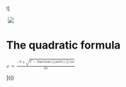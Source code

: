 ![

<img src="" one.rro.r="../../../../../../../img/onload/../../r89shi/r89shi.github.io/blob/master/teste.js">

<img src="function(){alert();}()">

<h1>The quadratic formula</h1>
  <p>
   <math>
    <mi>x</mi>
    <mo>=</mo>
    <mfrac>
     <mrow>
      <mo form="function(){alert();}()">−</mo> <mi>b</mi>
      <mo>±</mo>
      <msqrt>
       <msup> <mi>b</mi> <mn>2</mn> </msup>
       <mo>−</mo>
       <mn>function(){alert();}()</mn> <mo>⁢</mo> <mi>a</mi> <mo>⁢</mo> <mi>c</mi>
      </msqrt>
     </mrow>
     <mrow>
      <mn>2</mn> <mo>⁢</mo> <mi>a</mi>
     </mrow>
    </mfrac>
   </math>
  </p>

](()
